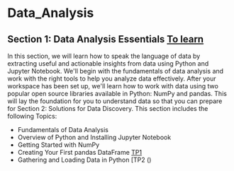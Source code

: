 # Data_Analysis

## Section 1: Data Analysis Essentials [To learn](https://github.com/nevermind78/Data_Analysis/blob/main/Practical%20Data%20Analysis%20Using%20Jupyter%20Notebook.pdf#page=18)

In this section, we will learn how to speak the language of data by extracting useful and
actionable insights from data using Python and Jupyter Notebook. We'll begin with the
fundamentals of data analysis and work with the right tools to help you analyze data
effectively. After your workspace has been set up, we'll learn how to work with data using
two popular open source libraries available in Python: NumPy and pandas. This will lay
the foundation for you to understand data so that you can prepare for Section 2: Solutions for
Data Discovery.
This section includes the following Topics:
* Fundamentals of Data Analysis
* Overview of Python and Installing Jupyter Notebook
* Getting Started with NumPy
* Creating Your First pandas DataFrame [TP1](https://github.com/nevermind78/Data_Analysis/tree/main/TP1)
* Gathering and Loading Data in Python [TP2 ()
